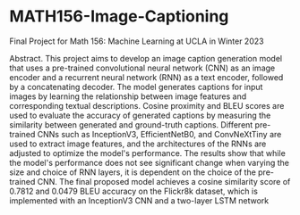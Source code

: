 # MATH156-Image-Captioning

Final Project for Math 156: Machine Learning at UCLA in Winter 2023

Abstract. This project aims to develop an image caption generation model that uses a pre-trained
convolutional neural network (CNN) as an image encoder and a recurrent neural network (RNN) as a text
encoder, followed by a concatenating decoder. The model generates captions for input images by learning
the relationship between image features and corresponding textual descriptions. Cosine proximity and
BLEU scores are used to evaluate the accuracy of generated captions by measuring the similarity between
generated and ground-truth captions. Different pre-trained CNNs such as InceptionV3, EfficientNetB0,
and ConvNeXtTiny are used to extract image features, and the architectures of the RNNs are adjusted to
optimize the model's performance. The results show that while the model's performance does not see
significant change when varying the size and choice of RNN layers, it is dependent on the choice of the
pre-trained CNN. The final proposed model achieves a cosine similarity score of 0.7812 and 0.0479
BLEU accuracy on the Flickr8k dataset, which is implemented with an InceptionV3 CNN and a two-layer
LSTM network
